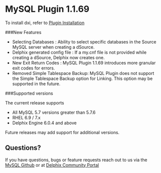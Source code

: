 # MySQL Plugin 1.1.69

To install dxi, refer to [Plugin Installation](/PluginInstallation/index.html)

###New Features

-  Selecting Databases : Ability to select specific databases in the Source MySQL server when creating a dSource.
-  Delphix generated config file : If a my.cnf file is not provided while creating a dSource, Delphix now creates one. 
-  New Exit Return Codes : MySQL Plugin 1.1.69 introduces more granular exit codes for errors. 
-  Removed Simple Tablespace Backup: MySQL Plugin does not support the Simple Tablespace Backup option for Linking. This option may be supported in the future.

###Supported versions

The current release supports  

- All MySQL 5.7 versions greater than 5.7.6
- RHEL 6.9 / 7.x
- Delphix Engine 6.0.4 and above

Future releases may add support for additional versions.

Questions?
----------------
If you have questions, bugs or feature requests reach out to us via the [MySQL Github](https://github.com/delphix/mysqllinux/) or
at [Delphix Community Portal](https://community.delphix.com/home)
